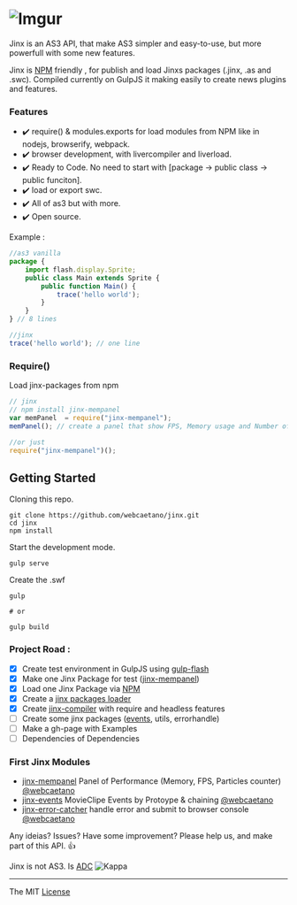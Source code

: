 # ![Imgur](http://i.imgur.com/FHjshUv.png)

Jinx is an AS3 API, that make AS3 simpler and easy-to-use, but more powerfull with some new features.

Jinx is [NPM](https://www.npmjs.com) friendly , for publish and load Jinxs packages (.jinx, .as and .swc). 
Compiled currently on GulpJS it making easily to create news plugins and features.

### Features 
- :heavy_check_mark: require() & modules.exports for load modules from NPM like in nodejs, browserify, webpack.
- :heavy_check_mark: browser development, with livercompiler and liverload. 
- :heavy_check_mark: Ready to Code. No need to start with [package -> public class -> public funciton].
- :heavy_check_mark: load or export swc. 
- :heavy_check_mark: All of as3 but with more.
- :heavy_check_mark: Open source.

Example :

```javascript
//as3 vanilla
package {
	import flash.display.Sprite;
	public class Main extends Sprite {
		public function Main() {
			trace('hello world');
		}
	}
} // 8 lines

//jinx
trace('hello world'); // one line 
```

### Require()
Load jinx-packages from npm

```javascript
// jinx
// npm install jinx-mempanel
var memPanel  = require("jinx-mempanel");
memPanel(); // create a panel that show FPS, Memory usage and Number of particles

//or just 
require("jinx-mempanel")();
```

## Getting Started

Cloning this repo.
```Batchfile
git clone https://github.com/webcaetano/jinx.git
cd jinx
npm install
```

Start the development mode.
```Batchfile
gulp serve
```

Create the .swf 
```Batchfile
gulp

# or 

gulp build
```

### Project Road : 

- [x] Create test environment in GulpJS using [gulp-flash](https://github.com/webcaetano/gulp-flash)
- [x] Make one Jinx Package for test ([jinx-mempanel](https://github.com/webcaetano/jinx-mempanel))
- [x] Load one Jinx Package via [NPM](https://www.npmjs.com)
- [x] Create a [jinx packages loader](https://github.com/webcaetano/jinx-loader) 
- [x] Create [jinx-compiler](https://github.com/webcaetano/jinx-compiler) with require and headless features
- [ ] Create some jinx packages ([events](https://github.com/webcaetano/jinx-events), utils, errorhandle)
- [ ] Make a gh-page with Examples
- [ ] Dependencies of Dependencies

### First Jinx Modules 

- [jinx-mempanel](https://github.com/webcaetano/jinx-mempanel) Panel of Performance (Memory, FPS, Particles counter) [@webcaetano](https://github.com/webcaetano)
- [jinx-events](https://github.com/webcaetano/jinx-events) MovieClipe Events by Protoype & chaining  [@webcaetano](https://github.com/webcaetano)
- [jinx-error-catcher](https://github.com/webcaetano/jinx-error-catcher) handle error and submit to browser console  [@webcaetano](https://github.com/webcaetano)

Any ideias? Issues? Have some improvement? Please help us, and make part of this API. :+1:

Jinx is not AS3. Is [ADC](http://tinyurl.com/o3llg4l) ![Kappa](http://static-cdn.jtvnw.net/emoticons/v1/25/1.0)

---------------------------------

The MIT [License](https://raw.githubusercontent.com/webcaetano/jinx/master/LICENSE.md)
